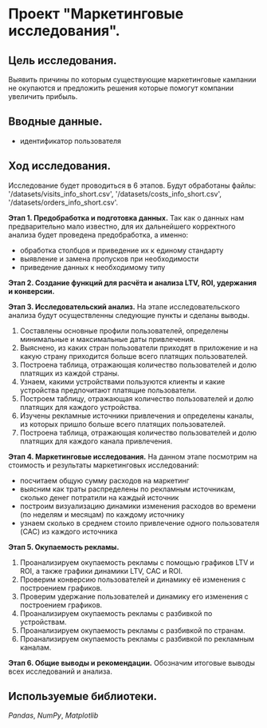 # Проект "Маркетинговые исследования". #


## Цель исследования. ##  

 Выявить причины по которым существующие маркетинговые кампании не окупаются и предложить решения которые помогут компании увеличить прибыль.
     
## Вводные данные. ##

- идентификатор пользователя

  
## Ход исследования. ##
 Исследование будет проводиться в 6 этапов. Будут обработаны файлы: '/datasets/visits_info_short.csv', '/datasets/costs_info_short.csv', '/datasets/orders_info_short.csv'.
 
 **Этап 1. Предобработка и подготовка данных.** 
Так как о данных нам предварительно мало известно, для их дальнейшего корректного анализа будет проведена предобработка, а именно:

- обработка столбцов и приведение их к единому стандарту
- выявление и замена пропусков при необходимости
- приведение данных к необходимому типу
  
**Этап 2. Создание функций для расчёта и анализа LTV, ROI, удержания и конверсии.** 
 
**Этап 3. Исследовательский анализ.** 
 На этапе исследовательского анализа будут осуществленны следующие пункты и сделаны выводы.
 
 1. Составлены основные профили пользователей, определены минимальные и максимальные даты привлечения.
 2. Выяснено, из каких стран пользователи приходят в приложение и на какую страну приходится больше всего платящих пользователей.
 3. Построена таблица, отражающая количество пользователей и долю платящих из каждой страны.
 4. Узнаем, какими устройствами пользуются клиенты и какие устройства предпочитают платящие пользователи.
 5. Построем таблицу, отражающая количество пользователей и долю платящих для каждого устройства.
 6. Изучены рекламные источники привлечения и определены каналы, из которых пришло больше всего платящих пользователей.
 7. Построена таблица, отражающая количество пользователей и долю платящих для каждого канала привлечения.
 
**Этап 4. Маркетинговые исследования.**
 На данном этапе посмотрим на стоимость и результаты маркетинговых исследований:

- посчитаем общую сумму расходов на маркетинг
- выясним как траты распределены по рекламным источникам, сколько денег потратили на каждый источник
- построим визуализацию динамики изменения расходов во времени (по неделям и месяцам) по каждому источнику
- узнаем сколько в среднем стоило привлечение одного пользователя (CAC) из каждого источника

 **Этап 5. Окупаемость рекламы.**
 
1. Проанализируем окупаемость рекламы c помощью графиков LTV и ROI, а также графики динамики LTV, CAC и ROI.
2. Проверим конверсию пользователей и динамику её изменения с построением графиков.
3. Проверим удержание пользователей и динамику его изменения с построением графиков.
4. Проанализируем окупаемость рекламы с разбивкой по устройствам.
5. Проанализируем окупаемость рекламы с разбивкой по странам.
6. Проанализируем окупаемость рекламы с разбивкой по рекламным каналам.

 **Этап 6. Общие выводы и рекомендации.**
 Обозначим итоговые выводы всех исследований и анализа.

## Используемые библиотеки. ##

*Pandas*, *NumPy*, *Matplotlib*
